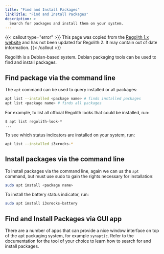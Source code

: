 ```yaml
---
title: "Find and Install Packages"
linkTitle: "Find and Install Packages"
description: >
  Search for packages and install them on your system.
---
```


{{< callout type="error" >}}
This page was copied from the [Regolith 1.x website](https://regolith-linux.org) and has not been updated for Regolith 2.  It may contain out of date information.
{{< /callout >}}

Regolith is a Debian-based system. Debian packaging tools can be used to find and install packages.

## Find package via the command line

The `apt` command can be used to query installed or all packages:

```bash
apt list --installed <package name> # finds installed packages
apt list <package name> # finds all packages
```

For example, to list all official Regolith looks that could be installed, run:

```console
$ apt list regolith-look-*
...
```

To see which status indicators are installed on your system, run:

```bash
apt list --installed i3xrocks-*
```

## Install packages via the command line

To install packages via the command line, again we can us the `apt` command, but must use sudo to gain the rights necessary for installation:

```bash
sudo apt install <package name>
```

To install the battery status indicator, run:

```bash
sudo apt install i3xrocks-battery
```

## Find and Install Packages via GUI app

There are a number of apps that can provide a nice window interface on top of the apt packaging system, for example `synaptic`. Refer to the documentation for the tool of your choice to learn how to search for and install packages.
